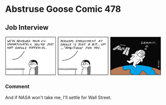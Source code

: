# Abstruse Goose Comic 478
## Job Interview

![image](harvard_was_my_safety_school.png)
### Comment
And if NASA won't take me, I'll settle for Wall Street.

